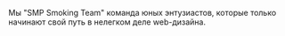 Мы "SMP Smoking Team" команда юных энтузиастов, которые только начинают свой путь в нелегком деле web-дизайна. 
